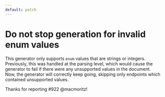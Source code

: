 ```yaml
---
default: patch
---
```


# Do not stop generation for invalid enum values

This generator only supports `enum` values that are strings or integers. 
Previously, this was handled at the parsing level, which would cause the generator to fail if there were any unsupported values in the document.
Now, the generator will correctly keep going, skipping only endpoints which contained unsupported values.

Thanks for reporting #922 @macmoritz!
